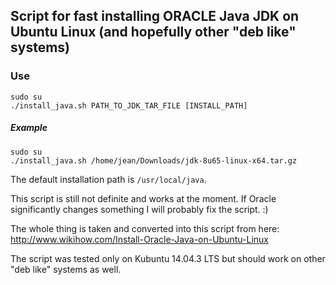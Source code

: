 Script for fast installing ORACLE Java JDK on Ubuntu Linux (and hopefully other "deb like" systems)
--------------------------

### Use

```
sudo su
./install_java.sh PATH_TO_JDK_TAR_FILE [INSTALL_PATH]
```

##### Example
```
sudo su
./install_java.sh /home/jean/Downloads/jdk-8u65-linux-x64.tar.gz
```

The default installation path is ```/usr/local/java```.

This script is still not definite and works at the moment. If Oracle
significantly changes something I will probably fix the script. :)

The whole thing is taken and converted into this script from here: http://www.wikihow.com/Install-Oracle-Java-on-Ubuntu-Linux

The script was tested only on Kubuntu 14.04.3 LTS but should work on other "deb like" systems as well.
